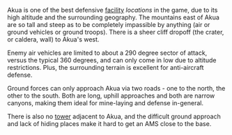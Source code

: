 Akua is one of the best defensive [facility](../locations/Facilities.md)
_locations_ in the game, due to its high altitude and the surrounding geography.
The mountains east of Akua are so tall and steep as to be completely impassible
by anything (air or ground vehicles or ground troops). There is a sheer cliff
dropoff (the crater, or caldera, wall) to Akua's west.

Enemy air vehicles are limited to about a 290 degree sector of attack, versus
the typical 360 degrees, and can only come in low due to altitude restrictions.
Plus, the surrounding terrain is excellent for anti-aircraft defense.

Ground forces can only approach Akua via two roads - one to the north, the other
to the south. Both are long, uphill approaches and both are narrow canyons,
making them ideal for mine-laying and defense in-general.

There is also no [tower](../locations/Towers.md) adjacent to Akua, and the
difficult ground approach and lack of hiding places make it hard to get an AMS
close to the base.
